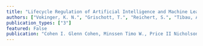 ```yaml
---
title: "Lifecycle Regulation of Artificial Intelligence and Machine Learning-Based Software in Medicine"
authors: ["Vokinger, K. N.", "Grischott, T.", "Reichert, S.", "Tibau, A.", "Rosemann, T.J.", "Kesselheim, A.S."] 
publication_types: ["3"]
featured: False
publication: "Cohen I. Glenn Cohen, Minssen Timo W., Price II Nicholson, Robertson Christopher, Shachar Carmel (eds.). The Future of Medical Device Regulation: Innovation and Protection, Cambridge University Press"
---
```

